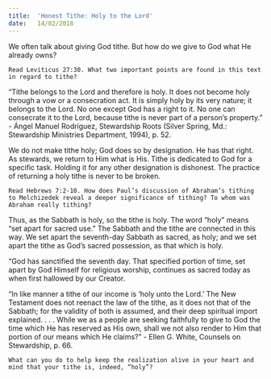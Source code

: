 ```yaml
---
title:  'Honest Tithe: Holy to the Lord'
date:   14/02/2018
---
```


We often talk about giving God tithe. But how do we give to God what He already owns?

`Read Leviticus 27:30. What two important points are found in this text in regard to tithe?`

“Tithe belongs to the Lord and therefore is holy. It does not become holy through a vow or a consecration act. It is simply holy by its very nature; it belongs to the Lord. No one except God has a right to it. No one can consecrate it to the Lord, because tithe is never part of a person’s property.” - Ángel Manuel Rodríguez, Stewardship Roots (Silver Spring, Md.: Stewardship Ministries Department, 1994), p. 52.

We do not make tithe holy; God does so by designation. He has that right. As stewards, we return to Him what is His. Tithe is dedicated to God for a specific task. Holding it for any other designation is dishonest. The practice of returning a holy tithe is never to be broken.

`Read Hebrews 7:2-10. How does Paul’s discussion of Abraham’s tithing to Melchizedek reveal a deeper significance of tithing? To whom was Abraham really tithing?`

Thus, as the Sabbath is holy, so the tithe is holy. The word “holy” means “set apart for sacred use.” The Sabbath and the tithe are connected in this way. We set apart the seventh-day Sabbath as sacred, as holy; and we set apart the tithe as God’s sacred possession, as that which is holy.

“God has sanctified the seventh day. That specified portion of time, set apart by God Himself for religious worship, continues as sacred today as when first hallowed by our Creator.

“In like manner a tithe of our income is ‘holy unto the Lord.’ The New Testament does not reenact the law of the tithe, as it does not that of the Sabbath; for the validity of both is assumed, and their deep spiritual import explained. . . . While we as a people are seeking faithfully to give to God the time which He has reserved as His own, shall we not also render to Him that portion of our means which He claims?” - Ellen G. White, Counsels on Stewardship, p. 66.

`What can you do to help keep the realization alive in your heart and mind that your tithe is, indeed, “holy”?`
